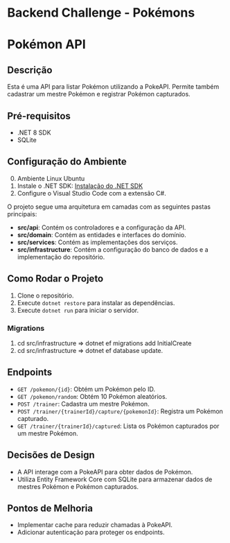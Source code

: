 # Backend Challenge - Pokémons

# Pokémon API

## Descrição
Esta é uma API para listar Pokémon utilizando a PokeAPI. Permite também cadastrar um mestre Pokémon e registrar Pokémon capturados.

## Pré-requisitos
- .NET 8 SDK
- SQLite

## Configuração do Ambiente
0. Ambiente Linux Ubuntu
1. Instale o .NET SDK: [Instalação do .NET SDK](https://docs.microsoft.com/pt-br/dotnet/core/install/linux-ubuntu)
2. Configure o Visual Studio Code com a extensão C#.

O projeto segue uma arquitetura em camadas com as seguintes pastas principais:
- **src/api**: Contém os controladores e a configuração da API.
- **src/domain**: Contém as entidades e interfaces do domínio.
- **src/services**: Contém as implementações dos serviços.
- **src/infrastructure**: Contém a configuração do banco de dados e a implementação do repositório.


## Como Rodar o Projeto
1. Clone o repositório.
2. Execute `dotnet restore` para instalar as dependências.
3. Execute `dotnet run` para iniciar o servidor.

### Migrations
1. cd src/infrastructure => dotnet ef migrations add InitialCreate
2. cd src/infrastructure => dotnet ef database update.

## Endpoints
- `GET /pokemon/{id}`: Obtém um Pokémon pelo ID.
- `GET /pokemon/random`: Obtém 10 Pokémon aleatórios.
- `POST /trainer`: Cadastra um mestre Pokémon.
- `POST /trainer/{trainerId}/capture/{pokemonId}`: Registra um Pokémon capturado.
- `GET /trainer/{trainerId}/captured`: Lista os Pokémon capturados por um mestre Pokémon.

## Decisões de Design
- A API interage com a PokeAPI para obter dados de Pokémon.
- Utiliza Entity Framework Core com SQLite para armazenar dados de mestres Pokémon e Pokémon capturados.

## Pontos de Melhoria
- Implementar cache para reduzir chamadas à PokeAPI.
- Adicionar autenticação para proteger os endpoints.
